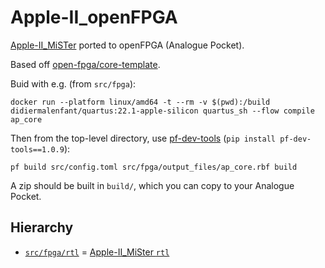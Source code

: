 # Apple-II_openFPGA

[Apple-II_MiSTer](https://github.com/MiSTer-devel/Apple-II_MiSTer) ported to openFPGA (Analogue Pocket).

Based off [open-fpga/core-template](https://github.com/open-fpga/core-template).

Buid with e.g. (from `src/fpga`):

    docker run --platform linux/amd64 -t --rm -v $(pwd):/build didiermalenfant/quartus:22.1-apple-silicon quartus_sh --flow compile ap_core

Then from the top-level directory, use [pf-dev-tools](https://pypi.org/project/pf-dev-tools/) (`pip install pf-dev-tools==1.0.9`):

    pf build src/config.toml src/fpga/output_files/ap_core.rbf build

A zip should be built in `build/`, which you can copy to your Analogue Pocket.

## Hierarchy

 * [`src/fpga/rtl`](https://github.com/ryanfb/Apple-II_openFPGA/tree/main/src/fpga/rtl) = [Apple-II_MiSter `rtl`](https://github.com/MiSTer-devel/Apple-II_MiSTer/tree/master/rtl)
